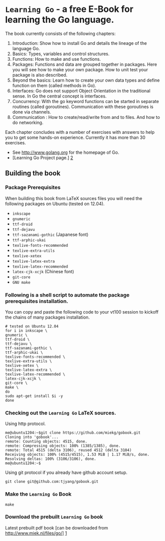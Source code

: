 # `Learning Go` - a free E-Book for learning the Go language.


The book currently consists of the following chapters:

1. Introduction: Show how to install Go and details the lineage of the language Go.
2. Basics:  Types, variables and control structures.
3. Functions: How to make and use functions.
4. Packages: Functions and data are grouped together in packages. Here you will see how to make your own package. How to unit test your package is also described.
5. Beyond the basics:  Learn how to create your own data types and define function on them (called methods in Go).
6. Interfaces: Go does not support Object Orientation in the traditional sense. In Go the central concept is interfaces.
7. Concurrency: With the go keyword functions can be started in separate routines (called goroutines). Communication with these goroutines is done via channels.
8. Communication : How to create/read/write from and to files. And how to do networking.

Each chapter concludes with a number of exercises with answers to help you to get some hands-on experience. Currently it has more than 30 exercises.

* See http://www.golang.org for the homepage of Go.
* [Learning Go Project page.] [2]


## Building the book

### Package Prerequisites 

When building this book from LaTeX sources files you will need the following packages on Ubuntu (tested on 12.04).

* `inkscape`
* `gnumeric`
* `ttf-droid`
* `ttf-dejavu`
* `ttf-sazanami-gothic`  (Japanese font)
* `ttf-arphic-ukai`     
* `texlive-fonts-recommended`
* `texlive-extra-utils`
* `texlive-xetex`
* `texlive-latex-extra`
* `texlive-latex-recommended`
* `latex-cjk-xcjk`       (Chinese font)
* `git-core`
* `GNU make`



### Following is a shell script to automate the package prerequisites installation.

You can copy and paste the following code to your vt100 session to kickoff the chains of many packages installation.
```
# tested on Ubuntu 12.04
for i in inkscape \
gnumeric \
ttf-droid \
ttf-dejavu \
ttf-sazanami-gothic \
ttf-arphic-ukai \
texlive-fonts-recommended \
texlive-extra-utils \
texlive-xetex \
texlive-latex-extra \
texlive-latex-recommended \
latex-cjk-xcjk \
git-core \
make \
do 
sudo apt-get install $i -y
done
```

### Checking out the `Learning Go`  LaTeX sources.

Using http protocol.

```
me@ubuntu1204:~$git clone https://github.com/miekg/gobook.git 
Cloning into 'gobook'...
remote: Counting objects: 4515, done.
remote: Compressing objects: 100% (1385/1385), done.
remote: Total 4515 (delta 3106), reused 4512 (delta 3104)
Receiving objects: 100% (4515/4515), 1.53 MiB | 1.17 MiB/s, done.
Resolving deltas: 100% (3106/3106), done.
me@ubuntu1204:~$
```

Using git protocol if you already have github account setup.

```
git clone git@github.com:tjyang/gobook.git
```


### Make the `Learning Go` Book 

```
make
```

### Download the prebuilt `Learning Go` book

Latest prebuilt pdf book [can be downloaded from http://www.miek.nl/files/go/] [1]


[1]: http://miek.nl/files/go/  "Download the prebuilt Learning Go book in PDF format"
[2]: http://www.miek.nl/projects/learninggo/index.html "http://www.miek.nl/projects/learninggo/index.html"
